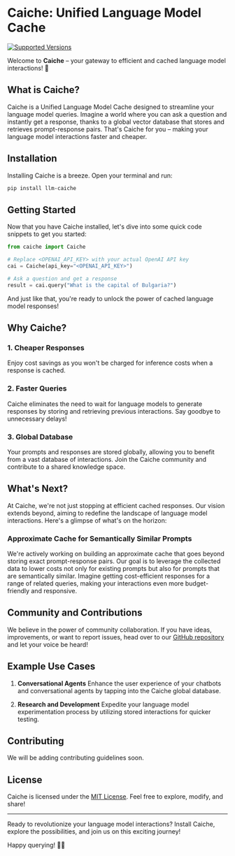 # Caiche: Unified Language Model Cache
[![Supported Versions](https://img.shields.io/pypi/pyversions/requests.svg)](https://pypi.org/project/llm-caiche/)

Welcome to **Caiche** – your gateway to efficient and cached language model interactions! 🚀

## What is Caiche?

Caiche is a Unified Language Model Cache designed to streamline your language model queries. Imagine a world where you can ask a question and instantly get a response, thanks to a global vector database that stores and retrieves prompt-response pairs. That's Caiche for you – making your language model interactions faster and cheaper.

## Installation

Installing Caiche is a breeze. Open your terminal and run:

```bash
pip install llm-caiche
```

## Getting Started

Now that you have Caiche installed, let's dive into some quick code snippets to get you started:

```python
from caiche import Caiche

# Replace <OPENAI_API_KEY> with your actual OpenAI API key
cai = Caiche(api_key="<OPENAI_API_KEY>")

# Ask a question and get a response
result = cai.query("What is the capital of Bulgaria?")
```

And just like that, you're ready to unlock the power of cached language model responses!

## Why Caiche?

### 1. **Cheaper Responses**
   Enjoy cost savings as you won't be charged for inference costs when a response is cached.

### 2. **Faster Queries**
   Caiche eliminates the need to wait for language models to generate responses by storing and retrieving previous interactions. Say goodbye to unnecessary delays!

### 3. **Global Database**
   Your prompts and responses are stored globally, allowing you to benefit from a vast database of interactions. Join the Caiche community and contribute to a shared knowledge space.

## What's Next?

At Caiche, we're not just stopping at efficient cached responses. Our vision extends beyond, aiming to redefine the landscape of language model interactions. Here's a glimpse of what's on the horizon:

### **Approximate Cache for Semantically Similar Prompts**
   We're actively working on building an approximate cache that goes beyond storing exact prompt-response pairs. Our goal is to leverage the collected data to lower costs not only for existing prompts but also for prompts that are semantically similar. Imagine getting cost-efficient responses for a range of related queries, making your interactions even more budget-friendly and responsive.

## Community and Contributions

We believe in the power of community collaboration. If you have ideas, improvements, or want to report issues, head over to our [GitHub repository](https://github.com/structuraize/caiche) and let your voice be heard!

## Example Use Cases

1. **Conversational Agents**
   Enhance the user experience of your chatbots and conversational agents by tapping into the Caiche global database.

2. **Research and Development**
   Expedite your language model experimentation process by utilizing stored interactions for quicker testing.

## Contributing

[//]: # (We welcome contributions of all kinds. Whether it's bug fixes, new features, or improvements to the documentation, your input is valuable. Check out our [contribution guidelines]&#40;CONTRIBUTING.md&#41; to get started.)
We will be adding contributing guidelines soon.

## License

Caiche is licensed under the [MIT License](LICENSE). Feel free to explore, modify, and share!

---

Ready to revolutionize your language model interactions? Install Caiche, explore the possibilities, and join us on this exciting journey!

Happy querying! 🚀✨
